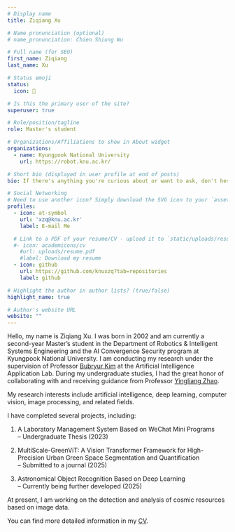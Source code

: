 ```yaml
---
# Display name
title: Ziqiang Xu

# Name pronunciation (optional)
# name_pronunciation: Chien Shiung Wu

# Full name (for SEO)
first_name: Ziqiang
last_name: Xu

# Status emoji
status:
  icon: 🌼

# Is this the primary user of the site?
superuser: true

# Role/position/tagline
role: Master's student

# Organizations/Affiliations to show in About widget
organizations:
  - name: Kyungpook National University
    url: https://robot.knu.ac.kr/

# Short bio (displayed in user profile at end of posts)
bio: If there's anything you're curious about or want to ask, don't hesitate to reach out! 😊

# Social Networking
# Need to use another icon? Simply download the SVG icon to your `assets/media/icons/` folder.
profiles:
  - icon: at-symbol
    url: 'xzq@knu.ac.kr'
    label: E-mail Me

  # Link to a PDF of your resume/CV - upload it to `static/uploads/resume.pdf`
  #- icon: academicons/cv
    #url: uploads/resume.pdf
    #label: Download my resume
  - icon: github
    url: https://github.com/knuxzq?tab=repositories
    label: github

# Highlight the author in author lists? (true/false)
highlight_name: true

# Author's website URL
website: ""
---
```

Hello, my name is Ziqiang Xu. I was born in 2002 and am currently a second-year Master’s student in the Department of Robotics & Intelligent Systems Engineering and the AI Convergence Security program at Kyungpook National University. I am conducting my research under the supervision of Professor [Bubryur Kim](https://home.knu.ac.kr/HOME/aerospace/sub.htm?nav_code=aer1694405502) at the Artificial Intelligence Application Lab. During my undergraduate studies, I had the great honor of collaborating with and receiving guidance from Professor [Yingliang Zhao](https://5y.nuc.edu.cn/info/1695/12878.htm).

My research interests include artificial intelligence, deep learning, computer vision, image processing, and related fields.

I have completed several projects, including:

1. A Laboratory Management System Based on WeChat Mini Programs  
   – Undergraduate Thesis (2023)

2. MultiScale-GreenViT: A Vision Transformer Framework for High-Precision Urban Green Space Segmentation and Quantification  
   – Submitted to a journal (2025)

3. Astronomical Object Recognition Based on Deep Learning  
   – Currently being further developed (2025)

At present, I am working on the detection and analysis of cosmic resources based on image data.

You can find more detailed information in my [CV](/uploads/resume.pdf).

